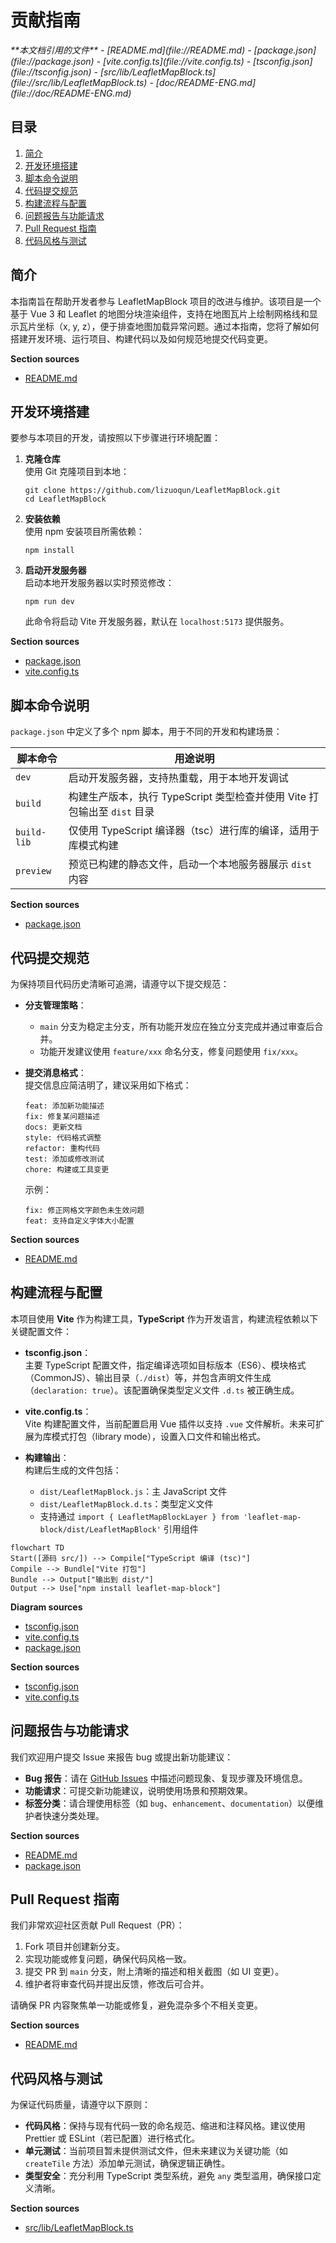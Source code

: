 # 贡献指南

<cite>
**本文档引用的文件**  
- [README.md](file://README.md)
- [package.json](file://package.json)
- [vite.config.ts](file://vite.config.ts)
- [tsconfig.json](file://tsconfig.json)
- [src/lib/LeafletMapBlock.ts](file://src/lib/LeafletMapBlock.ts)
- [doc/README-ENG.md](file://doc/README-ENG.md)
</cite>

## 目录
1. [简介](#简介)
2. [开发环境搭建](#开发环境搭建)
3. [脚本命令说明](#脚本命令说明)
4. [代码提交规范](#代码提交规范)
5. [构建流程与配置](#构建流程与配置)
6. [问题报告与功能请求](#问题报告与功能请求)
7. [Pull Request 指南](#pull-request-指南)
8. [代码风格与测试](#代码风格与测试)

## 简介
本指南旨在帮助开发者参与 LeafletMapBlock 项目的改进与维护。该项目是一个基于 Vue 3 和 Leaflet 的地图分块渲染组件，支持在地图瓦片上绘制网格线和显示瓦片坐标（x, y, z），便于排查地图加载异常问题。通过本指南，您将了解如何搭建开发环境、运行项目、构建代码以及如何规范地提交代码变更。

**Section sources**
- [README.md](file://README.md#L0-L71)

## 开发环境搭建
要参与本项目的开发，请按照以下步骤进行环境配置：

1. **克隆仓库**  
   使用 Git 克隆项目到本地：
   ```
   git clone https://github.com/lizuoqun/LeafletMapBlock.git
   cd LeafletMapBlock
   ```

2. **安装依赖**  
   使用 npm 安装项目所需依赖：
   ```
   npm install
   ```

3. **启动开发服务器**  
   启动本地开发服务器以实时预览修改：
   ```
   npm run dev
   ```
   此命令将启动 Vite 开发服务器，默认在 `localhost:5173` 提供服务。

**Section sources**
- [package.json](file://package.json#L10-L13)
- [vite.config.ts](file://vite.config.ts#L1-L8)

## 脚本命令说明
`package.json` 中定义了多个 npm 脚本，用于不同的开发和构建场景：

| 脚本命令 | 用途说明 |
|--------|--------|
| `dev` | 启动开发服务器，支持热重载，用于本地开发调试 |
| `build` | 构建生产版本，执行 TypeScript 类型检查并使用 Vite 打包输出至 `dist` 目录 |
| `build-lib` | 仅使用 TypeScript 编译器（tsc）进行库的编译，适用于库模式构建 |
| `preview` | 预览已构建的静态文件，启动一个本地服务器展示 `dist` 内容 |

**Section sources**
- [package.json](file://package.json#L10-L16)

## 代码提交规范
为保持项目代码历史清晰可追溯，请遵守以下提交规范：

- **分支管理策略**：  
  - `main` 分支为稳定主分支，所有功能开发应在独立分支完成并通过审查后合并。
  - 功能开发建议使用 `feature/xxx` 命名分支，修复问题使用 `fix/xxx`。

- **提交消息格式**：  
  提交信息应简洁明了，建议采用如下格式：
  ```
  feat: 添加新功能描述
  fix: 修复某问题描述
  docs: 更新文档
  style: 代码格式调整
  refactor: 重构代码
  test: 添加或修改测试
  chore: 构建或工具变更
  ```
  示例：
  ```
  fix: 修正网格文字颜色未生效问题
  feat: 支持自定义字体大小配置
  ```

**Section sources**
- [README.md](file://README.md#L0-L71)

## 构建流程与配置
本项目使用 **Vite** 作为构建工具，**TypeScript** 作为开发语言，构建流程依赖以下关键配置文件：

- **tsconfig.json**：  
  主要 TypeScript 配置文件，指定编译选项如目标版本（ES6）、模块格式（CommonJS）、输出目录（`./dist`）等，并包含声明文件生成（`declaration: true`）。该配置确保类型定义文件 `.d.ts` 被正确生成。

- **vite.config.ts**：  
  Vite 构建配置文件，当前配置启用 Vue 插件以支持 `.vue` 文件解析。未来可扩展为库模式打包（library mode），设置入口文件和输出格式。

- **构建输出**：  
  构建后生成的文件包括：
  - `dist/LeafletMapBlock.js`：主 JavaScript 文件
  - `dist/LeafletMapBlock.d.ts`：类型定义文件
  - 支持通过 `import { LeafletMapBlockLayer } from 'leaflet-map-block/dist/LeafletMapBlock'` 引用组件

```mermaid
flowchart TD
Start([源码 src/]) --> Compile["TypeScript 编译 (tsc)"]
Compile --> Bundle["Vite 打包"]
Bundle --> Output["输出到 dist/"]
Output --> Use["npm install leaflet-map-block"]
```

**Diagram sources**
- [tsconfig.json](file://tsconfig.json#L0-L13)
- [vite.config.ts](file://vite.config.ts#L1-L8)
- [package.json](file://package.json#L4-L7)

**Section sources**
- [tsconfig.json](file://tsconfig.json#L0-L13)
- [vite.config.ts](file://vite.config.ts#L1-L8)

## 问题报告与功能请求
我们欢迎用户提交 Issue 来报告 bug 或提出新功能建议：

- **Bug 报告**：请在 [GitHub Issues](https://github.com/lizuoqun/LeafletMapBlock/issues) 中描述问题现象、复现步骤及环境信息。
- **功能请求**：可提交新功能建议，说明使用场景和预期效果。
- **标签分类**：请合理使用标签（如 `bug`、`enhancement`、`documentation`）以便维护者快速分类处理。

**Section sources**
- [README.md](file://README.md#L65-L71)
- [package.json](file://package.json#L30-L33)

## Pull Request 指南
我们非常欢迎社区贡献 Pull Request（PR）：

1. Fork 项目并创建新分支。
2. 实现功能或修复问题，确保代码风格一致。
3. 提交 PR 到 `main` 分支，附上清晰的描述和相关截图（如 UI 变更）。
4. 维护者将审查代码并提出反馈，修改后可合并。

请确保 PR 内容聚焦单一功能或修复，避免混杂多个不相关变更。

**Section sources**
- [README.md](file://README.md#L65-L71)

## 代码风格与测试
为保证代码质量，请遵守以下原则：

- **代码风格**：保持与现有代码一致的命名规范、缩进和注释风格。建议使用 Prettier 或 ESLint（若已配置）进行格式化。
- **单元测试**：当前项目暂未提供测试文件，但未来建议为关键功能（如 `createTile` 方法）添加单元测试，确保逻辑正确性。
- **类型安全**：充分利用 TypeScript 类型系统，避免 `any` 类型滥用，确保接口定义清晰。

**Section sources**
- [src/lib/LeafletMapBlock.ts](file://src/lib/LeafletMapBlock.ts#L0-L78)